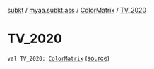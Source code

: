 [subkt](../../index.md) / [myaa.subkt.ass](../index.md) / [ColorMatrix](index.md) / [TV_2020](./-t-v_2020.md)

# TV_2020

`val TV_2020: `[`ColorMatrix`](index.md) [(source)](https://github.com/Myaamori/SubKt/blob/0.1.12/src/main/kotlin/myaa/subkt/ass/parser.kt#L727)